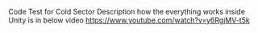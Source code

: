Code Test for Cold Sector
Description how the everything works inside Unity is in below video
https://www.youtube.com/watch?v=y6RgjMV-t5k
